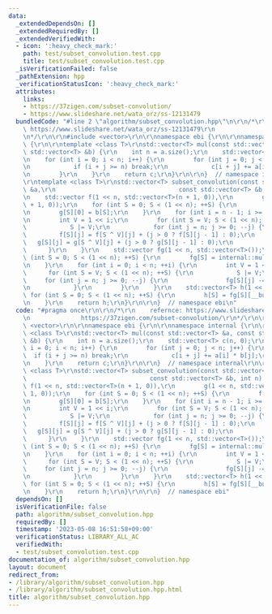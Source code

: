 ```yaml
---
data:
  _extendedDependsOn: []
  _extendedRequiredBy: []
  _extendedVerifiedWith:
  - icon: ':heavy_check_mark:'
    path: test/subset_convolution.test.cpp
    title: test/subset_convolution.test.cpp
  _isVerificationFailed: false
  _pathExtension: hpp
  _verificationStatusIcon: ':heavy_check_mark:'
  attributes:
    links:
    - https://37zigen.com/subset-convolution/
    - https://www.slideshare.net/wata_orz/ss-12131479
  bundledCode: "#line 2 \"algorithm/subset_convolution.hpp\"\n\r\n/*\r\n    refernce:\
    \ https://www.slideshare.net/wata_orz/ss-12131479\r\n              https://37zigen.com/subset-convolution/\r\
    \n*/\r\n\r\n#include <vector>\r\n\r\nnamespace ebi {\r\n\r\nnamespace internal\
    \ {\r\n\r\ntemplate <class T>\r\nstd::vector<T> mul(const std::vector<T> &a, const\
    \ std::vector<T> &b) {\r\n    int n = a.size();\r\n    std::vector<T> c(n, 0);\r\
    \n    for (int i = 0; i < n; i++) {\r\n        for (int j = 0; j < n; j++) {\r\
    \n            if (i + j >= n) break;\r\n            c[i + j] += a[i] * b[j];\r\
    \n        }\r\n    }\r\n    return c;\r\n}\r\n\r\n}  // namespace internal\r\n\
    \r\ntemplate <class T>\r\nstd::vector<T> subset_convolution(const std::vector<T>\
    \ &a,\r\n                                  const std::vector<T> &b, int n) {\r\
    \n    std::vector f(1 << n, std::vector<T>(n + 1, 0)),\r\n        g(1 << n, std::vector<T>(n\
    \ + 1, 0));\r\n    for (int S = 0; S < (1 << n); ++S) {\r\n        f[S][0] = a[S];\r\
    \n        g[S][0] = b[S];\r\n    }\r\n    for (int i = n - 1; i >= 0; --i) {\r\
    \n        int V = 1 << i;\r\n        for (int S = V; S < (1 << n); ++S) {\r\n\
    \            S |= V;\r\n            for (int j = n; j >= 0; --j) {\r\n       \
    \         f[S][j] = f[S ^ V][j] + (j > 0 ? f[S][j - 1] : 0);\r\n             \
    \   g[S][j] = g[S ^ V][j] + (j > 0 ? g[S][j - 1] : 0);\r\n            }\r\n  \
    \      }\r\n    }\r\n    std::vector fg(1 << n, std::vector<T>());\r\n    for\
    \ (int S = 0; S < (1 << n); ++S) {\r\n        fg[S] = internal::mul(f[S], g[S]);\r\
    \n    }\r\n    for (int i = 0; i < n; ++i) {\r\n        int V = 1 << i;\r\n  \
    \      for (int S = V; S < (1 << n); ++S) {\r\n            S |= V;\r\n       \
    \     for (int j = n; j >= 0; --j) {\r\n                fg[S][j] -= fg[S ^ V][j];\r\
    \n            }\r\n        }\r\n    }\r\n    std::vector<T> h(1 << n);\r\n   \
    \ for (int S = 0; S < (1 << n); ++S) {\r\n        h[S] = fg[S][__builtin_popcount(S)];\r\
    \n    }\r\n    return h;\r\n}\r\n\r\n}  // namespace ebi\n"
  code: "#pragma once\r\n\r\n/*\r\n    refernce: https://www.slideshare.net/wata_orz/ss-12131479\r\
    \n              https://37zigen.com/subset-convolution/\r\n*/\r\n\r\n#include\
    \ <vector>\r\n\r\nnamespace ebi {\r\n\r\nnamespace internal {\r\n\r\ntemplate\
    \ <class T>\r\nstd::vector<T> mul(const std::vector<T> &a, const std::vector<T>\
    \ &b) {\r\n    int n = a.size();\r\n    std::vector<T> c(n, 0);\r\n    for (int\
    \ i = 0; i < n; i++) {\r\n        for (int j = 0; j < n; j++) {\r\n          \
    \  if (i + j >= n) break;\r\n            c[i + j] += a[i] * b[j];\r\n        }\r\
    \n    }\r\n    return c;\r\n}\r\n\r\n}  // namespace internal\r\n\r\ntemplate\
    \ <class T>\r\nstd::vector<T> subset_convolution(const std::vector<T> &a,\r\n\
    \                                  const std::vector<T> &b, int n) {\r\n    std::vector\
    \ f(1 << n, std::vector<T>(n + 1, 0)),\r\n        g(1 << n, std::vector<T>(n +\
    \ 1, 0));\r\n    for (int S = 0; S < (1 << n); ++S) {\r\n        f[S][0] = a[S];\r\
    \n        g[S][0] = b[S];\r\n    }\r\n    for (int i = n - 1; i >= 0; --i) {\r\
    \n        int V = 1 << i;\r\n        for (int S = V; S < (1 << n); ++S) {\r\n\
    \            S |= V;\r\n            for (int j = n; j >= 0; --j) {\r\n       \
    \         f[S][j] = f[S ^ V][j] + (j > 0 ? f[S][j - 1] : 0);\r\n             \
    \   g[S][j] = g[S ^ V][j] + (j > 0 ? g[S][j - 1] : 0);\r\n            }\r\n  \
    \      }\r\n    }\r\n    std::vector fg(1 << n, std::vector<T>());\r\n    for\
    \ (int S = 0; S < (1 << n); ++S) {\r\n        fg[S] = internal::mul(f[S], g[S]);\r\
    \n    }\r\n    for (int i = 0; i < n; ++i) {\r\n        int V = 1 << i;\r\n  \
    \      for (int S = V; S < (1 << n); ++S) {\r\n            S |= V;\r\n       \
    \     for (int j = n; j >= 0; --j) {\r\n                fg[S][j] -= fg[S ^ V][j];\r\
    \n            }\r\n        }\r\n    }\r\n    std::vector<T> h(1 << n);\r\n   \
    \ for (int S = 0; S < (1 << n); ++S) {\r\n        h[S] = fg[S][__builtin_popcount(S)];\r\
    \n    }\r\n    return h;\r\n}\r\n\r\n}  // namespace ebi"
  dependsOn: []
  isVerificationFile: false
  path: algorithm/subset_convolution.hpp
  requiredBy: []
  timestamp: '2023-05-08 16:51:58+09:00'
  verificationStatus: LIBRARY_ALL_AC
  verifiedWith:
  - test/subset_convolution.test.cpp
documentation_of: algorithm/subset_convolution.hpp
layout: document
redirect_from:
- /library/algorithm/subset_convolution.hpp
- /library/algorithm/subset_convolution.hpp.html
title: algorithm/subset_convolution.hpp
---
```

